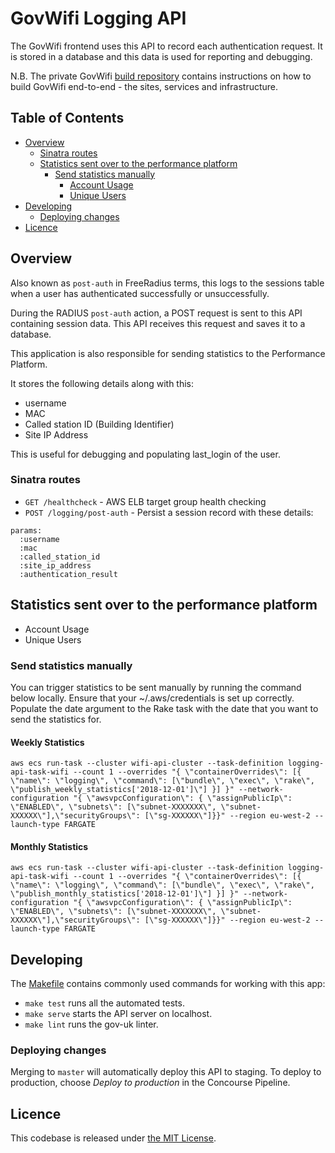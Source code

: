 # GovWifi Logging API

The GovWifi frontend uses this API to record each authentication request. It is stored in a database and this data is used for reporting and debugging.

N.B. The private GovWifi [build repository][build-repo] contains instructions on how to build GovWifi end-to-end - the sites, services and infrastructure.

## Table of Contents

- [Overview](#overview)
  - [Sinatra routes](#sinatra-routes)
  - [Statistics sent over to the performance platform](#statistics-sent-over-to-the-performance-platform)
    - [Send statistics manually](#send-statistics-manually)
      - [Account Usage](#account-usage)
      - [Unique Users](#unique-users)
- [Developing](#developing)
  - [Deploying changes](#deploying-changes)
- [Licence](#licence)

## Overview

Also known as `post-auth` in FreeRadius terms, this logs to the sessions table when a user has authenticated successfully or unsuccessfully.

During the RADIUS `post-auth` action, a POST request is sent to this API containing session data. This API receives this request and saves it to a database.

This application is also responsible for sending statistics to the Performance Platform.

It stores the following details along with this:

- username
- MAC
- Called station ID (Building Identifier)
- Site IP Address

This is useful for debugging and populating last_login of the user.

### Sinatra routes

- `GET /healthcheck` - AWS ELB target group health checking
- `POST /logging/post-auth` - Persist a session record with these details:

```shell
params:
  :username
  :mac
  :called_station_id
  :site_ip_address
  :authentication_result
```

## Statistics sent over to the performance platform

- Account Usage
- Unique Users

### Send statistics manually

You can trigger statistics to be sent manually by running the command below locally.
Ensure that your ~/.aws/credentials is set up correctly.
Populate the date argument to the Rake task with the date that you want to send the statistics for.

#### Weekly Statistics

```shell
aws ecs run-task --cluster wifi-api-cluster --task-definition logging-api-task-wifi --count 1 --overrides "{ \"containerOverrides\": [{ \"name\": \"logging\", \"command\": [\"bundle\", \"exec\", \"rake\", \"publish_weekly_statistics['2018-12-01']\"] }] }" --network-configuration "{ \"awsvpcConfiguration\": { \"assignPublicIp\": \"ENABLED\", \"subnets\": [\"subnet-XXXXXXX\", \"subnet-XXXXXX\"],\"securityGroups\": [\"sg-XXXXXX\"]}}" --region eu-west-2 --launch-type FARGATE
```

#### Monthly Statistics

```shell
aws ecs run-task --cluster wifi-api-cluster --task-definition logging-api-task-wifi --count 1 --overrides "{ \"containerOverrides\": [{ \"name\": \"logging\", \"command\": [\"bundle\", \"exec\", \"rake\", \"publish_monthly_statistics['2018-12-01']\"] }] }" --network-configuration "{ \"awsvpcConfiguration\": { \"assignPublicIp\": \"ENABLED\", \"subnets\": [\"subnet-XXXXXXX\", \"subnet-XXXXXX\"],\"securityGroups\": [\"sg-XXXXXX\"]}}" --region eu-west-2 --launch-type FARGATE
```

## Developing

The [Makefile](Makefile) contains commonly used commands for working with this app:

- `make test` runs all the automated tests.
- `make serve` starts the API server on localhost.
- `make lint` runs the gov-uk linter.

### Deploying changes

Merging to `master` will automatically deploy this API to staging.
To deploy to production, choose _Deploy to production_ in the Concourse Pipeline.

## Licence

This codebase is released under [the MIT License][mit].

[mit]: LICENCE
[build-repo]: https://github.com/alphagov/govwifi-build
